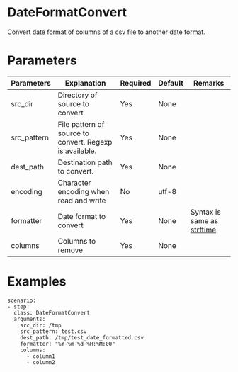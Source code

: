 # DateFormatConvert
Convert date format of columns of a csv file to another date format.

# Parameters
|Parameters|Explanation|Required|Default|Remarks|
|----------|-----------|--------|-------|-------|
|src_dir|Directory of source to convert|Yes|None||
|src_pattern|File pattern of source to convert. Regexp is available.|Yes|None||
|dest_path|Destination path to convert.|Yes|None|
|encoding|Character encoding when read and write|No|utf-8||
|formatter|Date format to convert|Yes|None|Syntax is same as [strftime](https://www.programiz.com/python-programming/datetime/strftime)|
|columns|Columns to remove|Yes|None||

# Examples
```
scenario:
- step:
  class: DateFormatConvert
  arguments:
    src_dir: /tmp
    src_pattern: test.csv
    dest_path: /tmp/test_date_formatted.csv
    formatter: "%Y-%m-%d %H:%M:00"
    columns:
      - column1
      - column2
```
